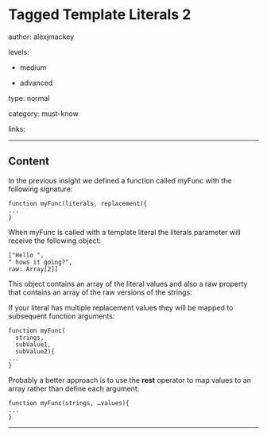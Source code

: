 # Tagged Template Literals 2
author: alexjmackey

levels:

  - medium

  - advanced

type: normal

category: must-know

links:

---
## Content

In the previous insight we defined a function called myFunc with the following signature:

```
function myFunc(literals, replacement){
...
}
```

When myFunc is called with a template literal the literals parameter will receive the following object:

```
["Hello ", 
" hows it going?", 
raw: Array[2]]
```

This object contains an array of the literal values and also a raw property that contains an array of the raw versions of the strings:

If your literal has multiple replacement values they will be mapped to subsequent function arguments:

```
function myFunc(
  strings, 
  subValue1, 
  subValue2){
...
}
```

Probably a better approach is to use the **rest** operator to map values to an array rather than define each argument:

```
function myFunc(strings, …values){
...
}
```

---